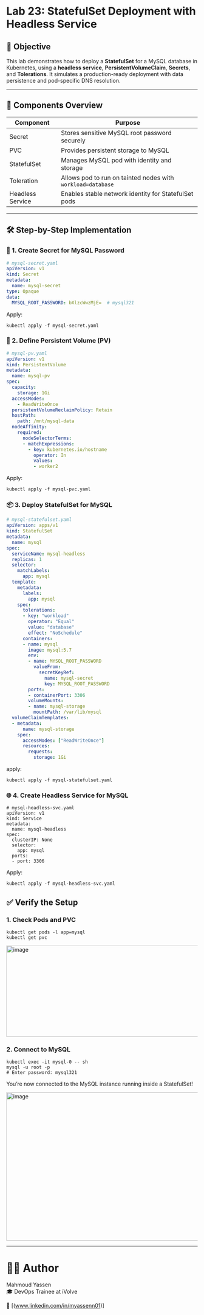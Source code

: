 # Lab 23: StatefulSet Deployment with Headless Service

## 🧠 Objective

This lab demonstrates how to deploy a **StatefulSet** for a MySQL database in Kubernetes, using a **headless service**, **PersistentVolumeClaim**, **Secrets**, and **Tolerations**. It simulates a production-ready deployment with data persistence and pod-specific DNS resolution.

---

## 🧱 Components Overview

| Component         | Purpose                                                   |
|------------------|-----------------------------------------------------------|
| Secret            | Stores sensitive MySQL root password securely            |
| PVC               | Provides persistent storage to MySQL                     |
| StatefulSet       | Manages MySQL pod with identity and storage              |
| Toleration        | Allows pod to run on tainted nodes with `workload=database` |
| Headless Service  | Enables stable network identity for StatefulSet pods     |

---

## 🛠️ Step-by-Step Implementation

### 🔐 1. Create Secret for MySQL Password

```yaml
# mysql-secret.yaml
apiVersion: v1
kind: Secret
metadata:
  name: mysql-secret
type: Opaque
data:
  MYSQL_ROOT_PASSWORD: bXlzcWwzMjE=  # mysql321
```
Apply:
```
kubectl apply -f mysql-secret.yaml
```
### 💾 2. Define Persistent Volume (PV)
```yaml
# mysql-pv.yaml
apiVersion: v1
kind: PersistentVolume
metadata:
  name: mysql-pv
spec:
  capacity:
    storage: 1Gi
  accessModes:
    - ReadWriteOnce
  persistentVolumeReclaimPolicy: Retain
  hostPath:
    path: /mnt/mysql-data
  nodeAffinity:
    required:
      nodeSelectorTerms:
      - matchExpressions:
        - key: kubernetes.io/hostname
          operator: In
          values:
          - worker2
```
Apply:
```
kubectl apply -f mysql-pvc.yaml
```
### 📦 3. Deploy StatefulSet for MySQL
```yaml
# mysql-statefulset.yaml
apiVersion: apps/v1
kind: StatefulSet
metadata:
  name: mysql
spec:
  serviceName: mysql-headless
  replicas: 1
  selector:
    matchLabels:
      app: mysql
  template:
    metadata:
      labels:
        app: mysql
    spec:
      tolerations:
      - key: "workload"
        operator: "Equal"
        value: "database"
        effect: "NoSchedule"
      containers:
      - name: mysql
        image: mysql:5.7
        env:
        - name: MYSQL_ROOT_PASSWORD
          valueFrom:
            secretKeyRef:
              name: mysql-secret
              key: MYSQL_ROOT_PASSWORD
        ports:
        - containerPort: 3306
        volumeMounts:
        - name: mysql-storage
          mountPath: /var/lib/mysql
  volumeClaimTemplates:
  - metadata:
      name: mysql-storage
    spec:
      accessModes: ["ReadWriteOnce"]
      resources:
        requests:
          storage: 1Gi
```
apply:
```
kubectl apply -f mysql-statefulset.yaml
```
### 🌐 4. Create Headless Service for MySQL
```
# mysql-headless-svc.yaml
apiVersion: v1
kind: Service
metadata:
  name: mysql-headless
spec:
  clusterIP: None
  selector:
    app: mysql
  ports:
  - port: 3306
```
Apply:
```
kubectl apply -f mysql-headless-svc.yaml
```
## ✅ Verify the Setup
### 1. Check Pods and PVC
```
kubectl get pods -l app=mysql
kubectl get pvc
```
<img width="846" height="240" alt="image" src="https://github.com/user-attachments/assets/c0468396-0561-41f7-bc96-a32964cf475c" />

### 2. Connect to MySQL
```
kubectl exec -it mysql-0 -- sh
mysql -u root -p
# Enter password: mysql321
```
You’re now connected to the MySQL instance running inside a StatefulSet!

<img width="830" height="390" alt="image" src="https://github.com/user-attachments/assets/c0be1abe-7faa-480a-89f1-793b4c1ff9a2" />

---
# 👨‍💻 Author  
Mahmoud Yassen  
🎓 DevOps Trainee at iVolve

🔗 [(www.linkedin.com/in/myassenn01)]
